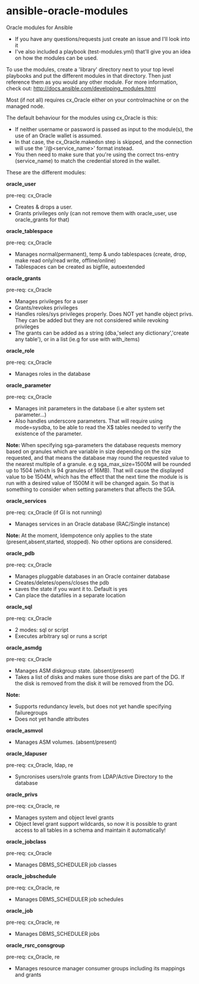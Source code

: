 # ansible-oracle-modules
Oracle modules for Ansible

- If you have any questions/requests just create an issue and I'll look into it
- I've also included a playbook (test-modules.yml) that'll give you an idea on how the modules can be used.

To use the modules, create a 'library' directory next to your top level playbooks and put the different modules in that directory. Then just reference them as you would any other module.
For more information, check out: http://docs.ansible.com/developing_modules.html


Most (if not all) requires cx_Oracle either on your controlmachine or on the managed node.

The default behaviour for the modules using cx_Oracle is this:

- If neither username or password is passed as input to the module(s), the use of an Oracle wallet is assumed.
- In that case, the cx_Oracle.makedsn step is skipped, and the connection will use the '/@<service_name>' format instead.
- You then need to make sure that you're using the correct tns-entry (service_name) to match the credential stored in the wallet.


These are the different modules:

<b> oracle_user </b>

pre-req: cx_Oracle

 - Creates & drops a user.
 - Grants privileges only (can not remove them with oracle_user, use oracle_grants for that)

<b> oracle_tablespace </b>

pre-req: cx_Oracle

 - Manages normal(permanent), temp & undo tablespaces (create, drop, make read only/read write, offline/online)
 - Tablespaces can be created as bigfile, autoextended


<b> oracle_grants </b>

pre-req: cx_Oracle

 - Manages privileges for a user
 - Grants/revokes privileges
 - Handles roles/sys privileges properly. Does NOT yet handle object privs. They can be added but they are not considered while revoking privileges
 - The grants can be added as a string (dba,'select any dictionary','create any table'), or in a list (ie.g for use with with_items)

<b> oracle_role </b>

pre-req: cx_Oracle

 - Manages roles in the database

<b> oracle_parameter </b>

pre-req: cx_Oracle

 - Manages init parameters in the database (i.e alter system set parameter...)
 - Also handles underscore parameters. That will require using mode=sysdba, to be able to read the X$ tables needed to verify the existence of the parameter.

<b> Note: </b>
 When specifying sga-parameters the database requests memory based on granules which are variable in size depending on the size requested,
 and that means the database may round the requested value to the nearest multiple of a granule.
 e.g sga_max_size=1500M will be rounded up to 1504 (which is 94 granules of 16MB). That will cause the displayed value to be 1504M, which has
 the effect that the next time the module is is run with a desired value of 1500M it will be changed again.
 So that is something to consider when setting parameters that affects the SGA.

 <b> oracle_services </b>

pre-req: cx_Oracle (if GI is not running)

  - Manages services in an Oracle database (RAC/Single instance)

<b> Note: </b>
At the moment, Idempotence only applies to the state (present,absent,started, stopped). No other options are considered.


<b> oracle_pdb </b>

pre-req: cx_Oracle

 - Manages pluggable databases in an Oracle container database
 - Creates/deletes/opens/closes the pdb
 - saves the state if you want it to. Default is yes
 - Can place the datafiles in a separate location


<b> oracle_sql </b>

pre-req: cx_Oracle

- 2 modes: sql or script
- Executes arbitrary sql or runs a script


<b> oracle_asmdg </b>

pre-req: cx_Oracle

- Manages ASM diskgroup state. (absent/present)
- Takes a list of disks and makes sure those disks are part of the DG.
If the disk is removed from the disk it will be removed from the DG.

<b> Note: </b>
- Supports redundancy levels, but does not yet handle specifying failuregroups
- Does not yet handle attributes

<b> oracle_asmvol </b>

- Manages ASM volumes. (absent/present)

**oracle_ldapuser**

pre-req: cx_Oracle, ldap, re

- Syncronises users/role grants from LDAP/Active Directory to the database

**oracle_privs**

pre-req: cx_Oracle, re

- Manages system and object level grants
- Object level grant support wildcards, so now it is possible to grant access to all tables in a schema and maintain it automatically!

**oracle_jobclass**

pre-req: cx_Oracle

- Manages DBMS_SCHEDULER job classes

**oracle_jobschedule**

pre-req: cx_Oracle, re

- Manages DBMS_SCHEDULER job schedules

**oracle_job**

pre-req: cx_Oracle, re

- Manages DBMS_SCHEDULER jobs

**oracle_rsrc_consgroup**

pre-req: cx_Oracle, re

- Manages resource manager consumer groups including its mappings and grants
